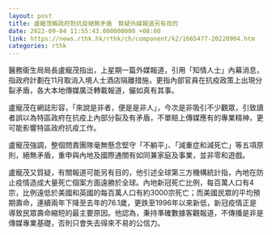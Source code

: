 ```yaml
---
layout: post
title: 盧寵茂稱政府對抗疫絕無矛盾　質疑外媒報道另有目的
date: 2022-09-04 11:55:43.000000000 +08:00
link: https://news.rthk.hk/rthk/ch/component/k2/1665477-20220904.htm
categories: rthk
---
```


醫務衞生局局長盧寵茂指出，上星期一篇外媒報道，引用「知情人士」內幕消息，指政府計劃在11月取消入境人士酒店隔離措施，更指內部官員在抗疫政策上出現分裂矛盾，各大本地傳媒廣泛轉載報道，儼如真有其事。

盧寵茂在網誌形容，「來說是非者，便是是非人」，今次是非吸引不少觀眾，引致讀者誤以為特區政府在抗疫上內部分裂及有矛盾，不單賠上傳媒應有的專業精神，更可能影響特區政府抗疫工作。

盧寵茂強調，整個問責團隊毫無懸念堅守「不躺平」、「減重症和減死亡」等五項原則，絕無矛盾，重申與內地及國際通關有如同兼家庭及事業，並非零和遊戲。

盧寵茂又質疑，有關報道可能另有目的，他引述全球第三方機構統計指，內地在防止疫情造成大量死亡個案方面遠勝於全球。內地新冠死亡比例，每百萬人口有4宗，比例遠低於美國和英國的每百萬人口有約3000宗死亡；而美國民眾的平均預期壽命，連續兩年下降至去年的76.1歲，更跌至1996年以來新低，新冠疫情正是導致民眾壽命縮短的最主要原因。他認為，秉持準確數據客觀報道，不傳播是非是傳媒專業基礎，否則只會失去得來不易的公信力。

